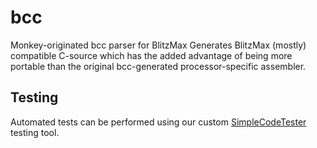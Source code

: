 bcc
===

Monkey-originated bcc parser for BlitzMax
Generates BlitzMax (mostly) compatible C-source which has the added advantage of being more portable than the original bcc-generated processor-specific assembler.


Testing
-------

Automated tests can be performed using our custom [SimpleCodeTester](https://github.com/GWRon/SimpleCodeTester) testing tool.
